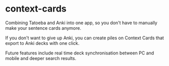 # context-cards

Combining Tatoeba and Anki into one app, so you don't have to manually make your sentence cards anymore.  

If you don't want to give up Anki, you can create piles on Context Cards that export to Anki decks with one click.

Future features include real time deck synchronisation between PC and mobile and deeper search results.


